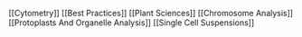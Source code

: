[[Cytometry]]
[[Best Practices]]
[[Plant Sciences]]
[[Chromosome Analysis]]
[[Protoplasts And Organelle Analysis]]
[[Single Cell Suspensions]]
